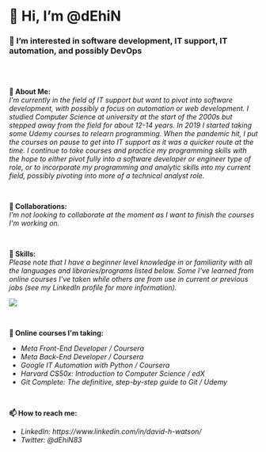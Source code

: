 <h1>
  👋 Hi, I’m @dEhiN
</h1>
<h3>
  👀 I’m interested in software development, IT support, IT automation, and possibly DevOps
</h3>
<br><br>
<p>
  <b>🎈 About Me:</b>
  <br>
  <em>
    I'm currently in the field of IT support but want to pivot into software development, with possibly a focus on automation or web development. I studied Computer Science at university at the start of the 2000s but stepped away from the field for about 12-14 years. In 2019 I started taking some Udemy courses to relearn programming. When the pandemic hit, I put the courses on pause to get into IT support as it was a quicker route at the time. I continue to take courses and practice my programming skills with the hope to either pivot fully into a software developer or engineer type of role, or to incorporate my programming and analytic skills into my current field, possibly pivoting into more of a technical analyst role.
  </em>
</p>
<br>
<p>
  <b>💞️ Collaborations:</b>
  <br>
  <em>
    I’m not looking to collaborate at the moment as I want to finish the courses I'm working on.
  </em>
</p>
<br>
<p>
  <b>🎨 Skills:</b>
  <br>
  <em>
    Please note that I have a beginner level knowledge in or familiarity with all the languages and libraries/programs listed below. Some I've learned from online courses I've taken while others are from use in current or previous jobs (see my LinkedIn profile for more information).
  </em>
  <p>
    <a href="https://skillicons.dev">
      <img src="https://skillicons.dev/icons?i=powershell,py,flask,html,css,js,kotlin,java,c,azure,linux,sqlite,vscode,androidstudio,figma,git,github&perline=6" />
    </a>
  </p>
</p>
<br>
<p>
  <b>🌱 Online courses I'm taking:</b>
  <ul>
    <li>
      <em>Meta Front-End Developer / Coursera</em>
    </li>
    <li>
      <em>Meta Back-End Developer / Coursera</em>
    </li>
    <li>
      <em>Google IT Automation with Python / Coursera</em>
    </li>
    <li>
      <em>Harvard CS50x: Introduction to Computer Science / edX</em>
    </li>
    <li>
      <em>Git Complete: The definitive, step-by-step guide to Git / Udemy</em>
    </li>
  </ul>
</p>
<br>
<p>
  <b>📫 How to reach me:</b>
  <ul>
    <li>
      <em>LinkedIn: https://www.linkedin.com/in/david-h-watson/</em>
    </li>
    <li>
      <em>Twitter: @dEhiN83</em>
    </li>
  </ul>
</p>

<!---
dEhiN/dEhiN is a ✨ special ✨ repository because its `README.md` (this file) appears on your GitHub profile.
You can click the Preview link to take a look at your changes.
--->
